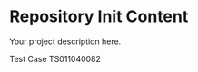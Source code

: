 Repository Init Content
=======================

Your project description here.

Test Case TS011040082